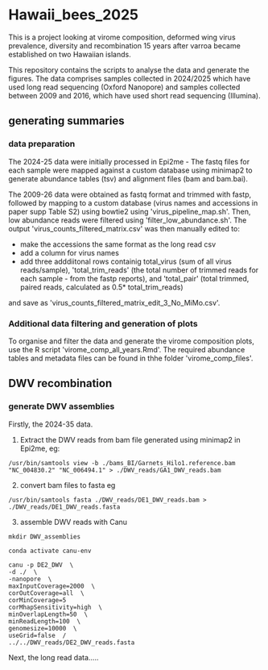 # Hawaii_bees_2025
This is a project looking at virome composition, deformed wing virus prevalence, diversity and recombination 15 years after varroa became established on two Hawaiian islands.

This repository contains the scripts to analyse the data and generate the figures. The data comprises samples collected in 2024/2025 which have used long read sequencing (Oxford Nanopore) and samples collected between 2009 and 2016, which have used short read sequencing (Illumina).





## generating summaries

### data preparation

The 2024-25 data were initially processed in Epi2me - The fastq files for each sample were mapped against a custom database using minimap2 to generate abundance tables (tsv) and alignment files (bam and bam.bai).

The 2009-26 data were obtained as fastq format and trimmed with fastp, followed by mapping to a custom database (virus names and accessions in paper supp Table S2) using bowtie2 using 'virus_pipeline_map.sh'. Then, low abundance reads were filtered using 'filter_low_abundance.sh'. The output 'virus_counts_filtered_matrix.csv' was then manually edited to:

-  make the accessions the same format as the long read csv
-  add a column for virus names
-  add three adddiitonal rows containig total_virus (sum of all virus reads/sample), 'total_trim_reads' (the total number of trimmed reads for each sample - from the fastp reports), and  'total_pair' (total trimmed, paired reads, calculated as 0.5* total_trim_reads)
  
and save as 'virus_counts_filtered_matrix_edit_3_No_MiMo.csv'.


### Additional data filtering and generation of plots

To organise and filter the data and generate the virome composition plots, use the R script 'virome_comp_all_years.Rmd'. The required abundance tables and metadata files can be found in thhe folder 'virome_comp_files'.


## DWV recombination

### generate DWV assemblies

Firstly, the 2024-35 data.

1. Extract the DWV reads from bam file generated using minimap2 in Epi2me, eg:

```
/usr/bin/samtools view -b ./bams_BI/Garnets_Hilo1.reference.bam "NC_004830.2" "NC_006494.1" > ./DWV_reads/GA1_DWV_reads.bam

```

2. convert bam files to fasta eg

```
/usr/bin/samtools fasta ./DWV_reads/DE1_DWV_reads.bam > ./DWV_reads/DE1_DWV_reads.fasta

```

3. assemble DWV reads with Canu

```
mkdir DWV_assemblies

conda activate canu-env

canu -p DE2_DWV  \
-d ./  \
-nanopore  \
maxInputCoverage=2000  \
corOutCoverage=all  \
corMinCoverage=5  
corMhapSensitivity=high  \
minOverlapLength=50  \
minReadLength=100  \
genomesize=10000  \  
useGrid=false  /
../../DWV_reads/DE2_DWV_reads.fasta

```

Next, the long read data.....












